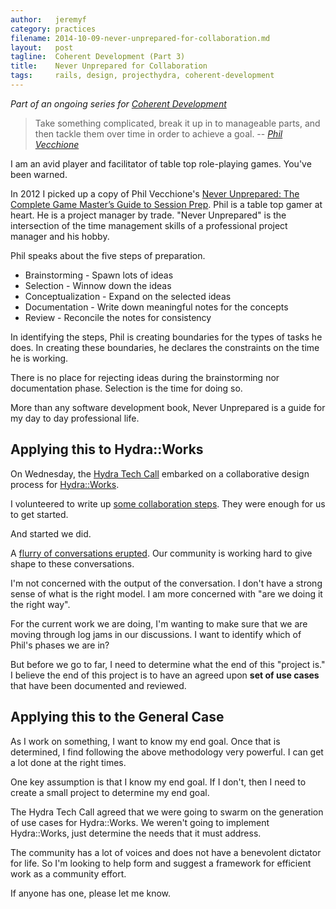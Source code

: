 ```yaml
---
author:   jeremyf
category: practices
filename: 2014-10-09-never-unprepared-for-collaboration.md
layout:   post
tagline:  Coherent Development (Part 3)
title:    Never Unprepared for Collaboration
tags:     rails, design, projecthydra, coherent-development
---
```


*Part of an ongoing series for [Coherent Development](/practices/coherent-development-part-1/)*

> Take something complicated, break it up in to manageable parts, and then tackle them over time in order to achieve a goal. -- *[Phil Vecchione](https://plus.google.com/+PhilVecchione/posts)*

I am an avid player and facilitator of table top role-playing games.
You've been warned.

In 2012 I picked up a copy of Phil Vecchione's [Never Unprepared: The Complete Game Master’s Guide to Session Prep](http://www.rpgnow.com/product/103654/Never-Unprepared-The-Complete-Game-Masters-Guide-to-Session-Prep?affiliate_id=318171).
Phil is a table top gamer at heart.
He is a project manager by trade.
"Never Unprepared" is the intersection of the time management skills of a professional project manager and his hobby.

Phil speaks about the five steps of preparation.

* Brainstorming - Spawn lots of ideas
* Selection - Winnow down the ideas
* Conceptualization - Expand on the selected ideas
* Documentation - Write down meaningful notes for the concepts
* Review - Reconcile the notes for consistency

In identifying the steps, Phil is creating boundaries for the types of tasks he does.
In creating these boundaries, he declares the constraints on the time he is working.

There is no place for rejecting ideas during the brainstorming nor documentation phase.
Selection is the time for doing so.

More than any software development book, Never Unprepared is a guide for my day to day professional life.

## Applying this to Hydra::Works

On Wednesday, the [Hydra Tech Call](https://wiki.duraspace.org/display/hydra/Hydra+Tech+Call+2014-10-08) embarked on a collaborative design process for [Hydra::Works](https://github.com/projecthydra-labs/hydra-works).

I volunteered to write up [some collaboration steps](https://github.com/projecthydra-labs/hydra-works/blob/master/CONTRIBUTING.md).
They were enough for us to get started.

And started we did.

A [flurry of conversations erupted](https://github.com/projecthydra-labs/hydra-works/issues?q=is%3Aopen+is%3Aissue+sort%3Aupdated-desc).
Our community is working hard to give shape to these conversations.

I'm not concerned with the output of the conversation.
I don't have a strong sense of what is the right model.
I am more concerned with "are we doing it the right way".

For the current work we are doing, I'm wanting to make sure that we are moving through log jams in our discussions.
I want to identify which of Phil's phases we are in?

But before we go to far, I need to determine what the end of this "project is."
I believe the end of this project is to have an agreed upon **set of use cases** that have been documented and reviewed.

## Applying this to the General Case

As I work on something, I want to know my end goal.
Once that is determined, I find following the above methodology very powerful.
I can get a lot done at the right times.

One key assumption is that I know my end goal.
If I don't, then I need to create a small project to determine my end goal.

The Hydra Tech Call agreed that we were going to swarm on the generation of use cases for Hydra::Works.
We weren't going to implement Hydra::Works, just determine the needs that it must address.

The community has a lot of voices and does not have a benevolent dictator for life.
So I'm looking to help form and suggest a framework for efficient work as a community effort.

If anyone has one, please let me know.
